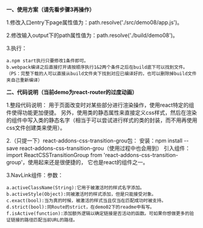 **一、使用方案（请先看步骤3再操作）**

1.修改入口entry下page属性值为：path.resolve('./src/demo08/app.js')。

2.修改输入output下的path属性值为：path.resolve('./build/demo08')。

3.执行：

    a.npm start执行只要修改1条件即可。
    b.webpack编译之后直接打开请按顺序执行1&2两个条件之后在build底下可以找到文件。
    （PS：完整下载的人可以直接从build文件夹下找到对应已编译好的，也可以删除掉build文件夹自己重新编译）

**二、代码说明（当前demo为react-router的过度动画）**

1.整段代码说明：
用于页面改变时对某些部分进行渲染操作，使用react特定的组件使得功能更加便捷。
另外，使用类的静态属性来直接定义css样式，然后在渲染的组件中写入类的静态名字（相当于可以尝试进行样式的类的封装，而不用再使用css文件创建类来使用）。

2.（只提一下）react-addons-css-transition-grou包：
安装：npm install --save react-addons-css-transition-grou（使用过程中也会用到）
引入组件：import ReactCSSTransitionGroup from 'react-addons-css-transition-group'，使用起来还是很便捷的，
它也是react的组件之一。

3.NavLink组件：参数：

    a.activeClassName(String):它用于被激活时的样式名字添加。
    b.activeStyle(Object):同被激活时的样式添加，但是只能接受对象。
    c.exact(bool):当为真的时候，被激活的样式当且仅当在匹配成功时被支持。
    d.strict(bool):同Route的strict，在demo02下的readme中有写。
    f.isActive(function):添加额外逻辑以确定链接是否活动的函数。可如果你想做更多的验证链接的路径匹配当前URL的路径。





    